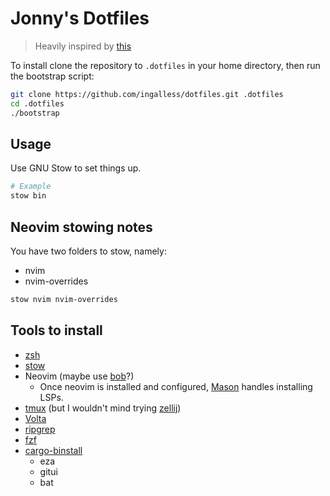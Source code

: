 # Jonny's Dotfiles

> Heavily inspired by [this](https://github.com/freekmurze/dotfiles)

To install clone the repository to `.dotfiles` in your home directory, then run the bootstrap script:

```sh
git clone https://github.com/ingalless/dotfiles.git .dotfiles
cd .dotfiles
./bootstrap
```

## Usage

Use GNU Stow to set things up.
```bash
# Example
stow bin
```

## Neovim stowing notes

You have two folders to stow, namely:
* nvim
* nvim-overrides

```bash
stow nvim nvim-overrides
```

## Tools to install

* [zsh](https://ohmyz.sh/)
* [stow](https://www.gnu.org/software/stow/)
* Neovim (maybe use [bob](https://github.com/MordechaiHadad/bob)?)
    * Once neovim is installed and configured, [Mason](https://github.com/williamboman/mason.nvim) handles installing LSPs.
* [tmux](https://github.com/tmux/tmux/wiki/Installing) (but I wouldn't mind trying [zellij](https://github.com/zellij-org/zellij))
* [Volta](https://volta.sh/)
* [ripgrep](https://github.com/BurntSushi/ripgrep)
* [fzf](https://github.com/junegunn/fzf)
* [cargo-binstall](https://github.com/cargo-bins/cargo-binstall)
    * eza
    * gitui
    * bat
